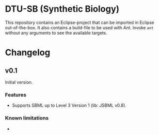 # DTU-SB (Synthetic Biology)

This repository contains an Eclipse-project that can be imported in Eclipse out-of-the-box. It also contains a build-file to be 
used with Ant. Invoke `ant` without any arguments to see the available targets.

# Changelog

## v0.1

Initial version.

### Features

* Supports SBML up to Level 3 Version 1 (lib: JSBML v0.8).

### Known limitations

* 

